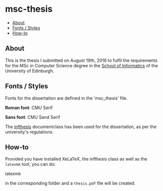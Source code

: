 msc-thesis
======
* [About](#about)
* [Fonts / Styles](#fonts--styles)
* [How-to](#how-to)

## About ##

This is the thesis I submitted on August 19th, 2016
to fulfil the requirements for the MSc in Computer Science degree in the
[School of Informatics](http://www.ed.ac.uk/informatics/) of the University of Edinburgh.

## Fonts / Styles ##
Fonts for the dissertation are defined in the 'msc_thesis' file.

**Roman font**:	CMU Serif

**Sans font**: CMU Sand Serif

The [infthesis](http://www.inf.ed.ac.uk/teaching/courses/proj/Latex/) documentclass has been used for the dissertation, as per the university's regulations.

## How-to ##

Provided you have installed XeLaTeX, the infthesis class as well as the `latexmk` tool, you can do:

latexmk

in the corresponding folder and a `thesis.pdf` file will be created.